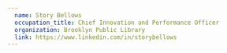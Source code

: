 ```yaml
---
  name: Story Bellows
  occupation_title: Chief Innovation and Performance Officer
  organization: Brooklyn Public Library
  link: https://www.linkedin.com/in/storybellows
---
```

